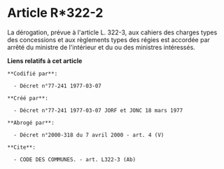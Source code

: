 # Article R*322-2

La dérogation, prévue à l'article L. 322-3, aux cahiers des charges types des concessions et aux règlements types des régies
est accordée par arrêté du ministre de l'intérieur et du ou des ministres intéressés.

**Liens relatifs à cet article**

	**Codifié par**:

	  - Décret n°77-241 1977-03-07

	**Créé par**:

	  - Décret n°77-241 1977-03-07 JORF et JONC 18 mars 1977

	**Abrogé par**:

	  - Décret n°2000-318 du 7 avril 2000 - art. 4 (V)

	**Cite**:

	  - CODE DES COMMUNES. - art. L322-3 (Ab)
